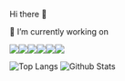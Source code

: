 Hi there 👋

💫 I’m currently working on 
<div style="display:flex;">
<!-- <img src="https://img.shields.io/badge/React-61DAFB?style=flat-square&logo=React&logoColor=000"/> -->
<img src="https://img.shields.io/badge/html5-E34F26?style=flat-square&logo=html5&logoColor=white"/>
<img src="https://img.shields.io/badge/Javascript-F7DF1E?style=flat-square&logo=javascript&logoColor=333"/>
<img src="https://img.shields.io/badge/css3-1572B6?style=flat-square&logo=css3&logoColor=white"/>
<img src="https://img.shields.io/badge/Sass.js-CC6699?style=flat-square&logo=Sass&logoColor=fff"/>
<!-- <img src="https://img.shields.io/badge/PostCSS-white?style=flat-square&logo=postcss&logoColor=red"/> -->
<img src="https://img.shields.io/badge/Ruby-white?style=flat-square&logo=ruby&logoColor=red"/>
<img src="https://img.shields.io/badge/Rails-red?style=flat-square&logo=rubyonrails&logoColor=white"/>
</div>
<!-- 
soon 🔜
<div style="display:flex;">
<img src="https://img.shields.io/badge/Typescript-white?style=flat-square&logo=typescript&logoColor=blue"/>
  <img src="https://img.shields.io/badge/tailwindcss-white?style=flat-square&logo=tailwindcss&logoColor=blue"/>
</div>
<hr> -->


![Top Langs](https://github-readme-stats.vercel.app/api/top-langs/?username=neldd&theme=radical&hide_border=true) ![Github Stats](https://github-readme-stats.vercel.app/api?username=neldd&show_icons=true&theme=radical&hide_border=true)
